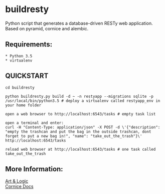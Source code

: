 buildresty
==========
Python script that generates a database-driven RESTy web application. Based on pyramid, cornice and alembic.

Requirements:
-------------

    * Python 3.5
    * virtualenv

QUICKSTART
----------
```
cd buildresty

python buildresty.py build -d ~ -n restyapp --migrations sqlite -p /usr/local/bin/python3.5 # deploy a virtualenv called restyapp_env in your home folder

open a web browser to http://localhost:6543/tasks # empty task list

open a terminal and enter:
curl -H "Content-Type: application/json" -X POST -d \'{"description": "empty the trashcan and put the bag in the outside trashcan, dont forget to put a new bag in!", "name": "take_out_the_trash"}\' http://localhost:6543/tasks

reload web browser at http://localhost:6543/tasks # one task called take_out_the_trash
```

More Information:
-----------------
[Art & Logic](http://artandlogic.com/2014/03/cornice-and-sqlalchemy/ "Art & Logic")  
[Cornice Docs](https://cornice.readthedocs.io/en/latest/ "Cornice Docs")

